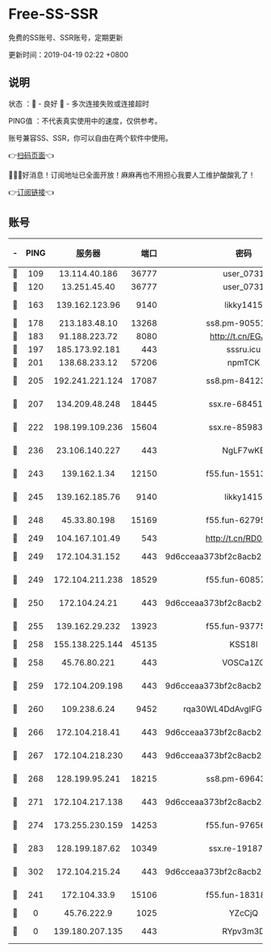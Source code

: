 # Free-SS-SSR

免费的SS账号、SSR账号，定期更新

更新时间：2019-04-19 02:22 +0800

## 说明

状态     ：🙂 - 良好 🙁 - 多次连接失败或连接超时

PING值   ：不代表真实使用中的速度，仅供参考。

账号兼容SS、SSR，你可以自由在两个软件中使用。

👉[扫码页面](https://liesauer.github.io/Free-SS-SSR/)👈

🎉🎉🎉好消息！订阅地址已全面开放！麻麻再也不用担心我要人工维护酸酸乳了！

👉[订阅链接](https://www.liesauer.net/yogurt/subscribe?ACCESS_TOKEN=DAYxR3mMaZAsaqUb)👈

## 账号

|-|PING|服务器|端口|密码|加密方式|区域|
|:----:|:----:|:-----:|-----:|:----:|:----:|:----:|
|🙂|109|13.114.40.186|36777|user_0731|chacha20|JP|
|🙂|120|13.251.45.40|36777|user_0731|chacha20|SG|
|🙂|163|139.162.123.96|9140|likky1415|aes-256-cfb|JP|
|🙂|178|213.183.48.10|13268|ss8.pm-90551767|rc4-md5|RU|
|🙂|183|91.188.223.72|8080|http://t.cn/EGJIyrl|rc4-md5|RU|
|🙂|197|185.173.92.181|443|sssru.icu|rc4-md5|RU|
|🙂|201|138.68.233.12|57206|npmTCK|rc4-md5|US|
|🙂|205|192.241.221.124|17087|ss8.pm-84123317|aes-256-cfb|US|
|🙂|207|134.209.48.248|18445|ssx.re-68451982|aes-256-cfb|US|
|🙂|222|198.199.109.236|15604|ssx.re-85983302|aes-256-cfb|US|
|🙂|236|23.106.140.227|443|NgLF7wKB|aes-256-cfb|US|
|🙂|243|139.162.1.34|12150|f55.fun-15513750|aes-256-cfb|SG|
|🙂|245|139.162.185.76|9140|likky1415|aes-256-cfb|DE|
|🙂|248|45.33.80.198|15169|f55.fun-62795651|aes-256-cfb|US|
|🙂|249|104.167.101.49|543|http://t.cn/RD0D7sx|rc4-md5|CA|
|🙂|249|172.104.31.152|443|9d6cceaa373bf2c8acb22e60b6a58be6|aes-256-cfb|US|
|🙂|249|172.104.211.238|18529|f55.fun-60857780|aes-256-cfb|US|
|🙂|250|172.104.24.21|443|9d6cceaa373bf2c8acb22e60b6a58be6|aes-256-cfb|US|
|🙂|255|139.162.29.232|13923|f55.fun-93775470|aes-256-cfb|SG|
|🙂|258|155.138.225.144|45135|KSS18l|rc4-md5|US|
|🙂|258|45.76.80.221|443|VOSCa1ZG|aes-256-cfb|DE|
|🙂|259|172.104.209.198|443|9d6cceaa373bf2c8acb22e60b6a58be6|aes-256-cfb|US|
|🙂|260|109.238.6.24|9452|rqa30WL4DdAvgIFG6Fs3znzTa|aes-256-cfb|FR|
|🙂|266|172.104.218.41|443|9d6cceaa373bf2c8acb22e60b6a58be6|aes-256-cfb|US|
|🙂|267|172.104.218.230|443|9d6cceaa373bf2c8acb22e60b6a58be6|aes-256-cfb|US|
|🙂|268|128.199.95.241|18215|ss8.pm-69643917|aes-256-cfb|SG|
|🙂|271|172.104.217.138|443|9d6cceaa373bf2c8acb22e60b6a58be6|aes-256-cfb|US|
|🙂|274|173.255.230.159|14253|f55.fun-97656592|aes-256-cfb|US|
|🙂|283|128.199.187.62|10349|ssx.re-19187130|aes-256-cfb|SG|
|🙂|302|172.104.215.24|443|9d6cceaa373bf2c8acb22e60b6a58be6|aes-256-cfb|US|
|🙂|241|172.104.33.9|15106|f55.fun-18318198|aes-256-cfb|SG|
|🙁|0|45.76.222.9|1025|YZcCjQ|rc4-md5|JP|
|🙁|0|139.180.207.135|443|RYpv3m3D|aes-256-cfb|JP|
